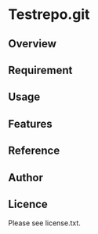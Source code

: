 # Testrepo.git 
 
 ## Overview 

 
 ## Requirement 


 ## Usage 

 
 ## Features 

 
 ## Reference 

 
 ## Author 

 
 ## Licence
 Please see license.txt. 
